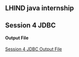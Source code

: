 ## LHIND java internship

## Session 4 JDBC

#### Output File
[Session 4 JDBC Output File](output.txt)